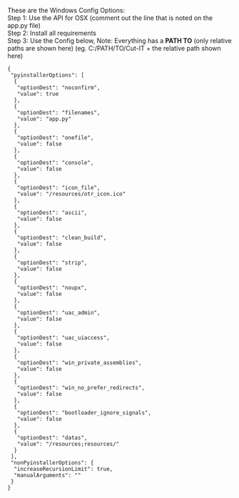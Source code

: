 These are the Windows Config Options: \
Step 1: Use the API for OSX (comment out the line that is noted on the app.py file) \
Step 2: Install all requirements \
Step 3: Use the Config below, Note: Everything has a **PATH TO** (only relative paths are shown here) (eg. C:/PATH/TO/Cut-IT + the relative path shown here)

```
{
 "pyinstallerOptions": [
  {
   "optionDest": "noconfirm",
   "value": true
  },
  {
   "optionDest": "filenames",
   "value": "app.py"
  },
  {
   "optionDest": "onefile",
   "value": false
  },
  {
   "optionDest": "console",
   "value": false
  },
  {
   "optionDest": "icon_file",
   "value": "/resources/otr_icon.ico"
  },
  {
   "optionDest": "ascii",
   "value": false
  },
  {
   "optionDest": "clean_build",
   "value": false
  },
  {
   "optionDest": "strip",
   "value": false
  },
  {
   "optionDest": "noupx",
   "value": false
  },
  {
   "optionDest": "uac_admin",
   "value": false
  },
  {
   "optionDest": "uac_uiaccess",
   "value": false
  },
  {
   "optionDest": "win_private_assemblies",
   "value": false
  },
  {
   "optionDest": "win_no_prefer_redirects",
   "value": false
  },
  {
   "optionDest": "bootloader_ignore_signals",
   "value": false
  },
  {
   "optionDest": "datas",
   "value": "/resources;resources/"
  }
 ],
 "nonPyinstallerOptions": {
  "increaseRecursionLimit": true,
  "manualArguments": ""
 }
}
```